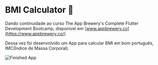 # BMI Calculator 💪

Dando continuidade ao curso The App Brewery's Complete Flutter Development Bootcamp, disponível em [www.appbrewery.co](https://www.appbrewery.co/)

Dessa vez foi desenvolvido um App para calcular BMI em bom português, IMC(Índice de Massa Corporal).

![Finished App](https://github.com/londonappbrewery/Images/blob/master/bmi-calc-demo.gif)



